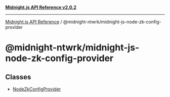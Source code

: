 [**Midnight.js API Reference v2.0.2**](../../README.md)

***

[Midnight.js API Reference](../../packages.md) / @midnight-ntwrk/midnight-js-node-zk-config-provider

# @midnight-ntwrk/midnight-js-node-zk-config-provider

## Classes

- [NodeZkConfigProvider](classes/NodeZkConfigProvider.md)
